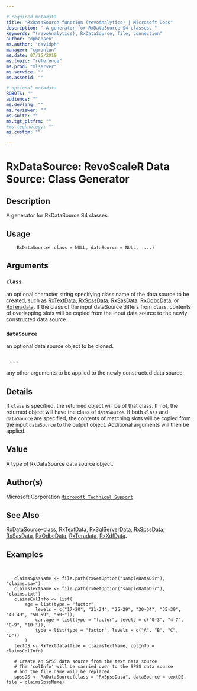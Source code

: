 ```yaml
--- 

# required metadata 
title: "RxDataSource function (revoAnalytics) | Microsoft Docs" 
description: " A generator for RxDataSource S4 classes. " 
keywords: "(revoAnalytics), RxDataSource, file, connection" 
author: "dphansen"
ms.author: "davidph" 
manager: "cgronlun" 
ms.date: 07/15/2019
ms.topic: "reference" 
ms.prod: "mlserver" 
ms.service: "" 
ms.assetid: "" 

# optional metadata 
ROBOTS: "" 
audience: "" 
ms.devlang: "" 
ms.reviewer: "" 
ms.suite: "" 
ms.tgt_pltfrm: "" 
#ms.technology: "" 
ms.custom: "" 

--- 
```



 # RxDataSource: RevoScaleR Data Source: Class Generator 
 ## Description

A generator for RxDataSource S4 classes.


 ## Usage

```   
    RxDataSource( class = NULL, dataSource = NULL,  ...)

```

 ## Arguments



 ### `class`
 an optional character string specifying class name of the data source to be created, such as [RxTextData](RxTextData.md), [RxSpssData](RxSpssData.md), [RxSasData](RxSasData.md), [RxOdbcData](RxOdbcData.md), or [RxTeradata](RxTeradata.md). If the class of the input dataSource differs from `class`, contents of overlapping slots will be copied from the input data source to the  newly constructed data source. 


 ### `dataSource`
 an optional data source object to be cloned. 


 ### ` ...`
 any other arguments to be applied to the newly constructed data source. 



 ## Details

If `class` is specified, the returned object will be of that class.
If not, the returned object will have the class of `dataSource`.
If both `class` and `dataSource` are specified, the contents of
matching slots will be copied from the input `dataSource` to the 
output object. Additional arguments will then be applied.


 ## Value

A type of RxDataSource data source object.

 ## Author(s)
 Microsoft Corporation [`Microsoft Technical Support`](https://go.microsoft.com/fwlink/?LinkID=698556&clcid=0x409)


 ## See Also

[RxDataSource-class](RxDataSource-class.md),
[RxTextData](RxTextData.md),
[RxSqlServerData](RxSqlServerData.md),
[RxSpssData](RxSpssData.md),
[RxSasData](RxSasData.md),
[RxOdbcData](RxOdbcData.md),
[RxTeradata](RxTeradata.md),
[RxXdfData](RxXdfData.md).

 ## Examples

 ```


    claimsSpssName <- file.path(rxGetOption("sampleDataDir"), "claims.sav")
    claimsTextName <- file.path(rxGetOption("sampleDataDir"), "claims.txt")
    claimsColInfo <- list( 
        age = list(type = "factor", 
            levels = c("17-20", "21-24", "25-29", "30-34", "35-39", "40-49", "50-59", "60+")), 
            car.age = list(type = "factor", levels = c("0-3", "4-7", "8-9", "10+")), 
            type = list(type = "factor", levels = c("A", "B", "C", "D")) 
        ) 
    textDS <- RxTextData(file = claimsTextName, colInfo = claimsColInfo)

    # Create an SPSS data source from the text data source
    # The 'colInfo' will be carried over to the SPSS data source
    # and the file name will be replaced
    spssDS <- RxDataSource(class = "RxSpssData", dataSource = textDS, file = claimsSpssName)
```



